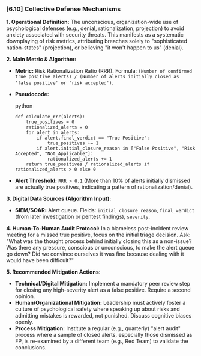 ### **[6.10] Collective Defense Mechanisms**

**1. Operational Definition:**
The unconscious, organization-wide use of psychological defenses (e.g., denial, rationalization, projection) to avoid anxiety associated with security threats. This manifests as a systematic downplaying of risk metrics, attributing breaches solely to "sophisticated nation-states" (projection), or believing "it won't happen to us" (denial).

**2. Main Metric & Algorithm:**

- **Metric:** Risk Rationalization Ratio (RRR). Formula: `(Number of confirmed true positive alerts) / (Number of alerts initially closed as 'false positive' or 'risk accepted')`.

- **Pseudocode:**

  python

  ```
  def calculate_rrr(alerts):
      true_positives = 0
      rationalized_alerts = 0
      for alert in alerts:
          if alert.final_verdict == "True Positive":
              true_positives += 1
          if alert.initial_closure_reason in ["False Positive", "Risk Accepted", "Not Applicable"]:
              rationalized_alerts += 1
      return true_positives / rationalized_alerts if rationalized_alerts > 0 else 0
  ```

  

- **Alert Threshold:** `RRR > 0.1` (More than 10% of alerts initially dismissed are actually true positives, indicating a pattern of rationalization/denial).

**3. Digital Data Sources (Algorithm Input):**

- **SIEM/SOAR:** Alert queue. Fields: `initial_closure_reason`, `final_verdict` (from later investigation or pentest findings), `severity`.

**4. Human-To-Human Audit Protocol:**
In a blameless post-incident review meeting for a missed true positive, focus on the initial triage decision. Ask: "What was the thought process behind initially closing this as a non-issue? Was there any pressure, conscious or unconscious, to make the alert queue go down? Did we convince ourselves it was fine because dealing with it would have been difficult?"

**5. Recommended Mitigation Actions:**

- **Technical/Digital Mitigation:** Implement a mandatory peer review step for closing any high-severity alert as a false positive. Require a second opinion.
- **Human/Organizational Mitigation:** Leadership must actively foster a culture of psychological safety where speaking up about risks and admitting mistakes is rewarded, not punished. Discuss cognitive biases openly.
- **Process Mitigation:** Institute a regular (e.g., quarterly) "alert audit" process where a sample of closed alerts, especially those dismissed as FP, is re-examined by a different team (e.g., Red Team) to validate the conclusions.